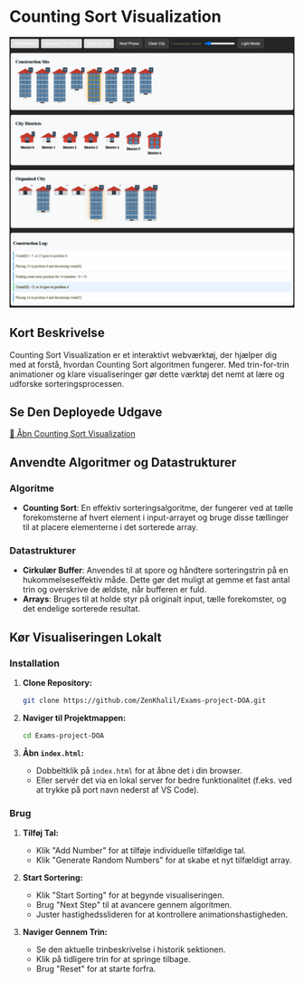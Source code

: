 # Counting Sort Visualization

![Counting Sort Visualization Demo](Preview.png)

## Kort Beskrivelse

Counting Sort Visualization er et interaktivt webværktøj, der hjælper dig med at forstå, hvordan Counting Sort algoritmen fungerer. Med trin-for-trin animationer og klare visualiseringer gør dette værktøj det nemt at lære og udforske sorteringsprocessen.

## Se Den Deployede Udgave

[🔗 Åbn Counting Sort Visualization](https://zenkhalil.github.io/Exams-project-DOA/)

## Anvendte Algoritmer og Datastrukturer

### Algoritme
- **Counting Sort**: En effektiv sorteringsalgoritme, der fungerer ved at tælle forekomsterne af hvert element i input-arrayet og bruge disse tællinger til at placere elementerne i det sorterede array.

### Datastrukturer
- **Cirkulær Buffer**: Anvendes til at spore og håndtere sorteringstrin på en hukommelseseffektiv måde. Dette gør det muligt at gemme et fast antal trin og overskrive de ældste, når bufferen er fuld.
- **Arrays**: Bruges til at holde styr på originalt input, tælle forekomster, og det endelige sorterede resultat.

## Kør Visualiseringen Lokalt

### Installation

1. **Clone Repository:**
   ```bash
   git clone https://github.com/ZenKhalil/Exams-project-DOA.git
   ```

2. **Naviger til Projektmappen:**
   ```bash
   cd Exams-project-DOA
   ```

3. **Åbn `index.html`:**
   - Dobbeltklik på `index.html` for at åbne det i din browser.
   - Eller servér det via en lokal server for bedre funktionalitet (f.eks. ved at trykke på port navn nederst af VS Code).

### Brug

1. **Tilføj Tal:**
   - Klik "Add Number" for at tilføje individuelle tilfældige tal.
   - Klik "Generate Random Numbers" for at skabe et nyt tilfældigt array.

2. **Start Sortering:**
   - Klik "Start Sorting" for at begynde visualiseringen.
   - Brug "Next Step" til at avancere gennem algoritmen.
   - Juster hastighedsslideren for at kontrollere animationshastigheden.

3. **Naviger Gennem Trin:**
   - Se den aktuelle trinbeskrivelse i historik sektionen.
   - Klik på tidligere trin for at springe tilbage.
   - Brug "Reset" for at starte forfra.


